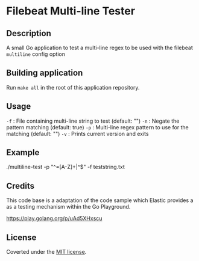 # Filebeat Multi-line Tester

## Description

A small Go application to test a multi-line regex to be used with the filebeat `multiline` config option

## Building application

Run `make all` in the root of this application repository.

## Usage

`-f` : File containing multi-line string to test (default: "")
`-n` : Negate the pattern matching (default: true)
`-p` : Multi-line regex pattern to use for the matching (default: "")
`-v` : Prints current version and exits

## Example

./multiline-test -p "^=[A-Z]+|^$" -f teststring.txt

## Credits

This code base is a adaptation of the code sample which Elastic provides a as a testing mechanism within the Go Playground.

https://play.golang.org/p/uAd5XHxscu

## License

Coverted under the [MIT license](LICENSE.md). 